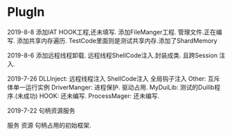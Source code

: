 # PlugIn

2019-8-8
添加IAT HOOK工程,还未填写.
添加FileManger工程. 管理文件.正在编写.
添加共享内存遍历. TestCode里面则是测试共享内存.添加了ShardMemory

2019-8-6
添加远程线程卸载. 远程线程ShellCode注入.封装成类.
且跨Session 注入.

2019-7-26
DLLInject:  远程线程注入 ShellCode注入 全局钩子注入
Other:  互斥体单一运行实例
DriverManger: 进程保护. 驱动占用.
MyDuiLib: 测试的Duilib程序.(未成功)
HOOK:  还未编写.
ProcessMager: 还未编写.

2019-7-22 句柄资源服务

服务 资源 句柄占用的初始框架.

